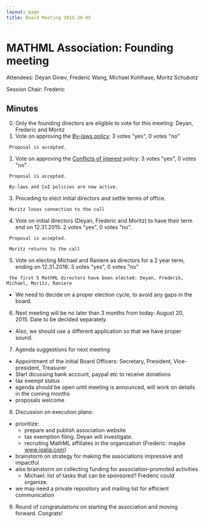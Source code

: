 ```yaml
---
layout: page
title: Board Meeting 2015-20-05
---
```


# MATHML Association: Founding meeting

Attendees: Deyan Ginev, Frederic Wang, Michael Kohlhase, Moritz Schubotz

Session Chair: Frederic

## Minutes
0. Only the founding directors are eligible to vote for this meeting: Deyan, Frederic and Moritz
1. Vote on approving the [By-laws policy](/legal-documents/non-profit-corporate-by-laws.html): 3 votes "yes", 0 votes "no"

  ```
   Proposal is accepted. 
  ```
2. Vote on approving the [Conflicts of interest](/legal-documents/conflict-of-interest-policy.html) policy: 3 votes "yes", 0 votes "no"
  ```
   Proposal is accepted. 
  ```

  ```
   By-laws and CoI policies are now active.
  ```

3. Proceding to elect initial directors and settle terms of office.

  ```
   Moritz loses connection to the call
  ```
4. Vote on initial directors (Deyan, Frederic and Moritz) to have their term end on 12.31.2015: 2 votes "yes", 0 votes "no".
  ```
   Proposal is accepted. 
  ```

  ```
   Moritz returns to the call
  ```
5. Vote on electing Michael and Raniere as directors for a 2 year term, ending on 12.31.2016: 3 votes "yes", 0 votes "no" 
  ```
   the first 5 MathML directors have been elected: Deyan, Frederik, Michael, Moritz, Raniere
  ```
 * We need to decide on a proper election cycle, to avoid any gaps in the board.

6. Next meeting will be no later than 3 months from today: August 20, 2015. Date to be decided separately.
 * Also, we should use a different application so that we have proper sound.

7. Agenda suggestions for next meeting:
 * Appointment of the initial Board Officers: Secretary, President, Vice-president, Treasurer
 * Start dicussing bank account, paypal etc to receive donations
 * tax exempt status
 * agenda should be open until meeting is announced, will work on details in the coming months
 * proposals welcome 

8. Discussion on execution plans:
 * prioritize:
    * prepare and publish association website
    * tax exemption filing. Deyan will investigate.
    * recruiting MathML affiliates in the organization (Frederic: maybe www.igalia.com)
 * brainstorm on strategy for making the associations impressive and impactful 
 * also brainstorm on collecting funding for association-promoted activities 
   * Michael: list of tasks that can be sponsored? Frederic could organize.
 * we may need a private repository and mailing list for efficient communication

9. Round of congratulations on starting the association and moving forward. Congrats!

